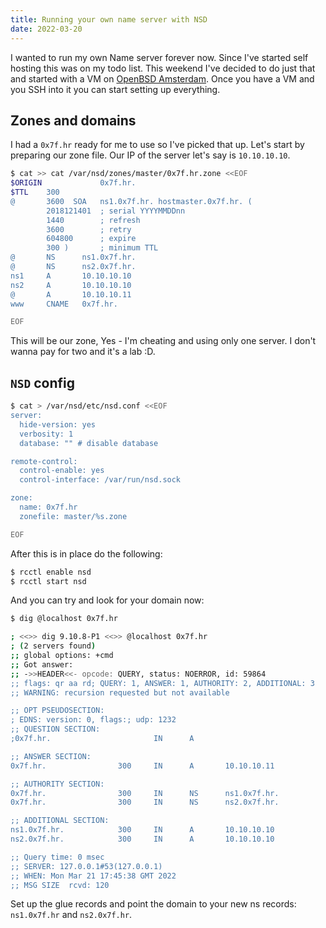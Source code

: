 ```yaml
---
title: Running your own name server with NSD
date: 2022-03-20
---
```


I wanted to run my own Name server forever now. Since I've started self hosting
this was on my todo list. This weekend I've decided to do just that and started
with a VM on [OpenBSD Amsterdam](https://openbsd.amsterdam/). Once you have a VM
and you SSH into it you can start setting up everything.

## Zones and domains

I had a `0x7f.hr` ready for me to use so I've picked that up. Let's start by
preparing our zone file. Our IP of the server let's say is `10.10.10.10`.

```bash
$ cat >> cat /var/nsd/zones/master/0x7f.hr.zone <<EOF
$ORIGIN             0x7f.hr.
$TTL    300
@       3600  SOA   ns1.0x7f.hr. hostmaster.0x7f.hr. (
        2018121401  ; serial YYYYMMDDnn
        1440        ; refresh
        3600        ; retry
        604800      ; expire
        300 )       ; minimum TTL
@       NS      ns1.0x7f.hr.
@       NS      ns2.0x7f.hr.
ns1     A       10.10.10.10
ns2     A       10.10.10.10
@       A       10.10.10.11
www     CNAME   0x7f.hr.

EOF
```

This will be our zone, Yes - I'm cheating and using only one server. I don't
wanna pay for two and it's a lab :D.

## `NSD` config

```bash
$ cat > /var/nsd/etc/nsd.conf <<EOF
server:
  hide-version: yes
  verbosity: 1
  database: "" # disable database

remote-control:
  control-enable: yes
  control-interface: /var/run/nsd.sock

zone:
  name: 0x7f.hr
  zonefile: master/%s.zone

EOF
```

After this is in place do the following:

```bash
$ rcctl enable nsd
$ rcctl start nsd
```

And you can try and look for your domain now:

```bash
$ dig @localhost 0x7f.hr

; <<>> dig 9.10.8-P1 <<>> @localhost 0x7f.hr
; (2 servers found)
;; global options: +cmd
;; Got answer:
;; ->>HEADER<<- opcode: QUERY, status: NOERROR, id: 59864
;; flags: qr aa rd; QUERY: 1, ANSWER: 1, AUTHORITY: 2, ADDITIONAL: 3
;; WARNING: recursion requested but not available

;; OPT PSEUDOSECTION:
; EDNS: version: 0, flags:; udp: 1232
;; QUESTION SECTION:
;0x7f.hr.                       IN      A

;; ANSWER SECTION:
0x7f.hr.                300     IN      A       10.10.10.11

;; AUTHORITY SECTION:
0x7f.hr.                300     IN      NS      ns1.0x7f.hr.
0x7f.hr.                300     IN      NS      ns2.0x7f.hr.

;; ADDITIONAL SECTION:
ns1.0x7f.hr.            300     IN      A       10.10.10.10
ns2.0x7f.hr.            300     IN      A       10.10.10.10

;; Query time: 0 msec
;; SERVER: 127.0.0.1#53(127.0.0.1)
;; WHEN: Mon Mar 21 17:45:38 GMT 2022
;; MSG SIZE  rcvd: 120
```

Set up the glue records and point the domain to your new ns records: `ns1.0x7f.hr` and `ns2.0x7f.hr`.
